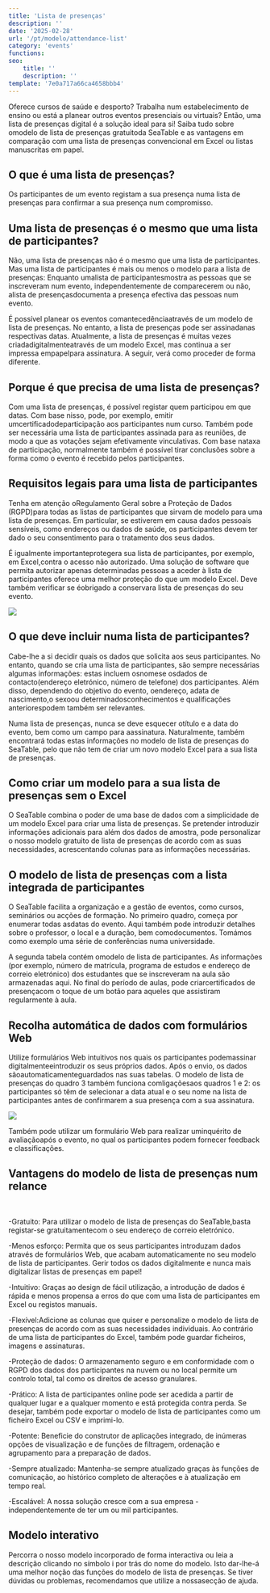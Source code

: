 ```yaml
---
title: 'Lista de presenças'
description: ''
date: '2025-02-28'
url: '/pt/modelo/attendance-list'
category: 'events'
functions:
seo:
    title: ''
    description: ''
template: '7e0a717a66ca4658bbb4'
---
```


Oferece cursos de saúde e desporto? Trabalha num estabelecimento de ensino ou está a planear outros eventos presenciais ou virtuais? Então, uma lista de presenças digital é a solução ideal para si! Saiba tudo sobre omodelo de lista de presenças gratuitoda SeaTable e as vantagens em comparação com uma lista de presenças convencional em Excel ou listas manuscritas em papel.

## O que é uma lista de presenças?

Os participantes de um evento registam a sua presença numa lista de presenças para confirmar a sua presença num compromisso.

## Uma lista de presenças é o mesmo que uma lista de participantes?

Não, uma lista de presenças não é o mesmo que uma lista de participantes. Mas uma lista de participantes é mais ou menos o modelo para a lista de presenças: Enquanto umalista de participantesmostra as pessoas que se inscreveram num evento, independentemente de comparecerem ou não, alista de presençasdocumenta a presença efectiva das pessoas num evento.

É possível planear os eventos comantecedênciaatravés de um modelo de lista de presenças. No entanto, a lista de presenças pode ser assinadanas respectivas datas. Atualmente, a lista de presenças é muitas vezes criadadigitalmenteatravés de um modelo Excel, mas continua a ser impressa empapelpara assinatura. A seguir, verá como proceder de forma diferente.

## Porque é que precisa de uma lista de presenças?

Com uma lista de presenças, é possível registar quem participou em que datas. Com base nisso, pode, por exemplo, emitir umcertificadodeparticipação aos participantes num curso. Também pode ser necessária uma lista de participantes assinada para as reuniões, de modo a que as votações sejam efetivamente vinculativas. Com base nataxa de participação, normalmente também é possível tirar conclusões sobre a forma como o evento é recebido pelos participantes.

## Requisitos legais para uma lista de participantes

Tenha em atenção oRegulamento Geral sobre a Proteção de Dados (RGPD)para todas as listas de participantes que sirvam de modelo para uma lista de presenças. Em particular, se estiverem em causa dados pessoais sensíveis, como endereços ou dados de saúde, os participantes devem ter dado o seu consentimento para o tratamento dos seus dados.

É igualmente importanteprotegera sua lista de participantes, por exemplo, em Excel,contra o acesso não autorizado. Uma solução de software que permita autorizar apenas determinadas pessoas a aceder à lista de participantes oferece uma melhor proteção do que um modelo Excel. Deve também verificar se éobrigado a conservara lista de presenças do seu evento.

![](images/image-1738157999643.jpg)

## O que deve incluir numa lista de participantes?

Cabe-lhe a si decidir quais os dados que solicita aos seus participantes. No entanto, quando se cria uma lista de participantes, são sempre necessárias algumas informações: estas incluem osnomese osdados de contacto(endereço eletrónico, número de telefone) dos participantes. Além disso, dependendo do objetivo do evento, oendereço, adata de nascimento,o sexoou determinadosconhecimentos e qualificações anteriorespodem também ser relevantes.

Numa lista de presenças, nunca se deve esquecer otítulo e a data do evento, bem como um campo para aassinatura. Naturalmente, também encontrará todas estas informações no modelo de lista de presenças do SeaTable, pelo que não tem de criar um novo modelo Excel para a sua lista de presenças.

## Como criar um modelo para a sua lista de presenças sem o Excel

O SeaTable combina o poder de uma base de dados com a simplicidade de um modelo Excel para criar uma lista de presenças. Se pretender introduzir informações adicionais para além dos dados de amostra, pode personalizar o nosso modelo gratuito de lista de presenças de acordo com as suas necessidades, acrescentando colunas para as informações necessárias.

## O modelo de lista de presenças com a lista integrada de participantes

O SeaTable facilita a organização e a gestão de eventos, como cursos, seminários ou acções de formação. No primeiro quadro, começa por enumerar todas asdatas do evento. Aqui também pode introduzir detalhes sobre o professor, o local e a duração, bem comodocumentos. Tomámos como exemplo uma série de conferências numa universidade.

A segunda tabela contém omodelo de lista de participantes. As informações (por exemplo, número de matrícula, programa de estudos e endereço de correio eletrónico) dos estudantes que se inscreveram na aula são armazenadas aqui. No final do período de aulas, pode criarcertificados de presençacom o toque de um botão para aqueles que assistiram regularmente à aula.

## Recolha automática de dados com formulários Web

Utilize formulários Web intuitivos nos quais os participantes podemassinar digitalmenteeintroduzir os seus próprios dados. Após o envio, os dados sãoautomaticamenteguardados nas suas tabelas. O modelo de lista de presenças do quadro 3 também funciona comligaçõesaos quadros 1 e 2: os participantes só têm de selecionar a data atual e o seu nome na lista de participantes antes de confirmarem a sua presença com a sua assinatura.

![](images/image-1738157851207.gif)

Também pode utilizar um formulário Web para realizar uminquérito de avaliaçãoapós o evento, no qual os participantes podem fornecer feedback e classificações.

## Vantagens do modelo de lista de presenças num relance

​

-Gratuito: Para utilizar o modelo de lista de presenças do SeaTable,basta registar-se gratuitamentecom o seu endereço de correio eletrónico.

-Menos esforço: Permita que os seus participantes introduzam dados através de formulários Web, que acabam automaticamente no seu modelo de lista de participantes. Gerir todos os dados digitalmente e nunca mais digitalizar listas de presenças em papel!

-Intuitivo: Graças ao design de fácil utilização, a introdução de dados é rápida e menos propensa a erros do que com uma lista de participantes em Excel ou registos manuais.

-Flexível:Adicione as colunas que quiser e personalize o modelo de lista de presenças de acordo com as suas necessidades individuais. Ao contrário de uma lista de participantes do Excel, também pode guardar ficheiros, imagens e assinaturas.

-Proteção de dados: O armazenamento seguro e em conformidade com o RGPD dos dados dos participantes na nuvem ou no local permite um controlo total, tal como os direitos de acesso granulares.

-Prático: A lista de participantes online pode ser acedida a partir de qualquer lugar e a qualquer momento e está protegida contra perda. Se desejar, também pode exportar o modelo de lista de participantes como um ficheiro Excel ou CSV e imprimi-lo.

-Potente: Beneficie do construtor de aplicações integrado, de inúmeras opções de visualização e de funções de filtragem, ordenação e agrupamento para a preparação de dados.

-Sempre atualizado: Mantenha-se sempre atualizado graças às funções de comunicação, ao histórico completo de alterações e à atualização em tempo real.

-Escalável: A nossa solução cresce com a sua empresa - independentemente de ter um ou mil participantes.

## Modelo interativo

Percorra o nosso modelo incorporado de forma interactiva ou leia a descrição clicando no símbolo i por trás do nome do modelo. Isto dar-lhe-á uma melhor noção das funções do modelo de lista de presenças. Se tiver dúvidas ou problemas, recomendamos que utilize a nossasecção de ajuda.

​
